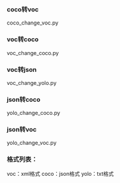 ### coco转voc
coco_change_voc.py

### voc转coco
voc_change_coco.py

### voc转json
voc_change_yolo.py

### json转coco
yolo_change_coco.py

### json转voc
yolo_change_voc.py



### 格式列表：
voc：xml格式
coco：json格式
yolo：txt格式

